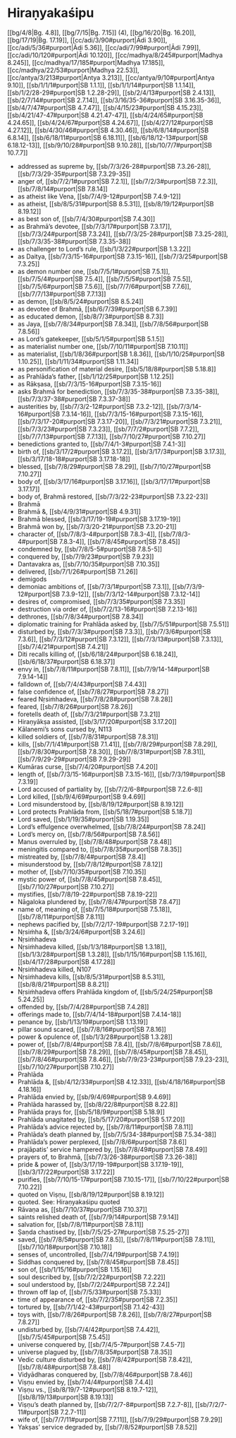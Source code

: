 # Hiraṇyakaśipu

[[bg/4/8|Bg. 4.8]], [[bg/7/15|Bg. 7.15]] (4), [[bg/16/20|Bg. 16.20]], [[bg/17/19|Bg. 17.19]], [[cc/adi/3/90#purport|Ādi 3.90]], [[cc/adi/5/36#purport|Ādi 5.36]], [[cc/adi/7/99#purport|Ādi 7.99]], [[cc/adi/10/120#purport|Ādi 10.120]], [[cc/madhya/8/245#purport|Madhya 8.245]], [[cc/madhya/17/185#purport|Madhya 17.185]], [[cc/madhya/22/53#purport|Madhya 22.53]], [[cc/antya/3/213#purport|Antya 3.213]], [[cc/antya/9/10#purport|Antya 9.10]], [[sb/1/1/1#purport|SB 1.1.1]], [[sb/1/1/14#purport|SB 1.1.14]], [[sb/1/2/28-29#purport|SB 1.2.28-29]], [[sb/2/4/13#purport|SB 2.4.13]], [[sb/2/7/14#purport|SB 2.7.14]], [[sb/3/16/35-36#purport|SB 3.16.35-36]], [[sb/4/7/47#purport|SB 4.7.47]], [[sb/4/15/23#purport|SB 4.15.23]], [[sb/4/21/47-47#purport|SB 4.21.47-47]], [[sb/4/24/65#purport|SB 4.24.65]], [[sb/4/24/67#purport|SB 4.24.67]], [[sb/4/27/12#purport|SB 4.27.12]], [[sb/4/30/46#purport|SB 4.30.46]], [[sb/6/8/14#purport|SB 6.8.14]], [[sb/6/18/11#purport|SB 6.18.11]], [[sb/6/18/12-13#purport|SB 6.18.12-13]], [[sb/9/10/28#purport|SB 9.10.28]], [[sb/10/7/7#purport|SB 10.7.7]]

* addressed as supreme by, [[sb/7/3/26-28#purport|SB 7.3.26-28]], [[sb/7/3/29-35#purport|SB 7.3.29-35]]
* anger of, [[sb/7/2/1#purport|SB 7.2.1]], [[sb/7/2/3#purport|SB 7.2.3]], [[sb/7/8/14#purport|SB 7.8.14]]
* as atheist like Vena, [[sb/7/4/9-12#purport|SB 7.4.9-12]]
* as atheist, [[sb/8/5/31#purport|SB 8.5.31]], [[sb/8/19/12#purport|SB 8.19.12]]
* as best son of, [[sb/7/4/30#purport|SB 7.4.30]]
* as Brahmā’s devotee, [[sb/7/3/17#purport|SB 7.3.17]], [[sb/7/3/24#purport|SB 7.3.24]], [[sb/7/3/25-28#purport|SB 7.3.25-28]], [[sb/7/3/35-38#purport|SB 7.3.35-38]]
* as challenger to Lord’s rule, [[sb/1/3/22#purport|SB 1.3.22]]
* as Daitya, [[sb/7/3/15-16#purport|SB 7.3.15-16]], [[sb/7/3/25#purport|SB 7.3.25]]
* as demon number one, [[sb/7/5/1#purport|SB 7.5.1]], [[sb/7/5/4#purport|SB 7.5.4]], [[sb/7/5/5#purport|SB 7.5.5]], [[sb/7/5/6#purport|SB 7.5.6]], [[sb/7/7/6#purport|SB 7.7.6]], [[sb/7/7/13#purport|SB 7.7.13]]
* as demon, [[sb/8/5/24#purport|SB 8.5.24]]
* as devotee of Brahmā, [[sb/6/7/39#purport|SB 6.7.39]]
* as educated demon, [[sb/8/7/3#purport|SB 8.7.3]]
* as Jaya, [[sb/7/8/34#purport|SB 7.8.34]], [[sb/7/8/56#purport|SB 7.8.56]]
* as Lord’s gatekeeper, [[sb/5/1/5#purport|SB 5.1.5]]
* as materialist number one, [[sb/7/10/11#purport|SB 7.10.11]]
* as materialist, [[sb/1/8/36#purport|SB 1.8.36]], [[sb/1/10/25#purport|SB 1.10.25]], [[sb/1/11/34#purport|SB 1.11.34]]
* as personification of material desire, [[sb/5/18/8#purport|SB 5.18.8]]
* as Prahlāda’s father, [[sb/1/12/25#purport|SB 1.12.25]]
* as Rākṣasa, [[sb/7/3/15-16#purport|SB 7.3.15-16]]
* asks Brahmā for benediction, [[sb/7/3/35-38#purport|SB 7.3.35-38]], [[sb/7/3/37-38#purport|SB 7.3.37-38]]
* austerities by, [[sb/7/3/2-12#purport|SB 7.3.2-12]], [[sb/7/3/14-16#purport|SB 7.3.14-16]], [[sb/7/3/15-16#purport|SB 7.3.15-16]], [[sb/7/3/17-20#purport|SB 7.3.17-20]], [[sb/7/3/21#purport|SB 7.3.21]], [[sb/7/3/23#purport|SB 7.3.23]], [[sb/7/7/2#purport|SB 7.7.2]], [[sb/7/7/13#purport|SB 7.7.13]], [[sb/7/10/27#purport|SB 7.10.27]]
* benedictions granted to, [[sb/7/4/1-3#purport|SB 7.4.1-3]]
* birth of, [[sb/3/17/2#purport|SB 3.17.2]], [[sb/3/17/3#purport|SB 3.17.3]], [[sb/3/17/18-18#purport|SB 3.17.18-18]]
* blessed, [[sb/7/8/29#purport|SB 7.8.29]], [[sb/7/10/27#purport|SB 7.10.27]]
* body of, [[sb/3/17/16#purport|SB 3.17.16]], [[sb/3/17/17#purport|SB 3.17.17]]
* body of, Brahmā restored, [[sb/7/3/22-23#purport|SB 7.3.22-23]]
* Brahmā
* Brahmā &, [[sb/4/9/31#purport|SB 4.9.31]]
* Brahmā blessed, [[sb/3/17/19-19#purport|SB 3.17.19-19]]
* Brahmā won by, [[sb/7/3/20-21#purport|SB 7.3.20-21]]
* character of, [[sb/7/8/3-4#purport|SB 7.8.3-4]], [[sb/7/8/3-4#purport|SB 7.8.3-4]], [[sb/7/8/45#purport|SB 7.8.45]]
* condemned by, [[sb/7/8/5-5#purport|SB 7.8.5-5]]
* conquered by, [[sb/7/9/23#purport|SB 7.9.23]]
* Dantavakra as, [[sb/7/10/35#purport|SB 7.10.35]]
* delivered, [[sb/7/1/26#purport|SB 7.1.26]]
* demigods
* demoniac ambitions of, [[sb/7/3/1#purport|SB 7.3.1]], [[sb/7/3/9-12#purport|SB 7.3.9-12]], [[sb/7/3/12-14#purport|SB 7.3.12-14]]
* desires of, compromised, [[sb/7/3/35#purport|SB 7.3.35]]
* destruction via order of, [[sb/7/2/13-16#purport|SB 7.2.13-16]]
* dethrones, [[sb/7/8/34#purport|SB 7.8.34]]
* diplomatic training for Prahlāda asked by, [[sb/7/5/51#purport|SB 7.5.51]]
* disturbed by, [[sb/7/3/3#purport|SB 7.3.3]], [[sb/7/3/6#purport|SB 7.3.6]], [[sb/7/3/12#purport|SB 7.3.12]], [[sb/7/3/13#purport|SB 7.3.13]], [[sb/7/4/21#purport|SB 7.4.21]]
* Diti recalls killing of, [[sb/6/18/24#purport|SB 6.18.24]], [[sb/6/18/37#purport|SB 6.18.37]]
* envy in, [[sb/7/8/11#purport|SB 7.8.11]], [[sb/7/9/14-14#purport|SB 7.9.14-14]]
* falldown of, [[sb/7/4/43#purport|SB 7.4.43]]
* false confidence of, [[sb/7/8/27#purport|SB 7.8.27]]
* feared Nṛsiṁhadeva, [[sb/7/8/28#purport|SB 7.8.28]]
* feared, [[sb/7/8/26#purport|SB 7.8.26]]
* foretells death of, [[sb/7/3/21#purport|SB 7.3.21]]
* Hiraṇyākṣa assisted, [[sb/3/17/20#purport|SB 3.17.20]]
* Kālanemi’s sons cursed by, N113
* killed soldiers of, [[sb/7/8/31#purport|SB 7.8.31]]
* kills, [[sb/7/1/41#purport|SB 7.1.41]], [[sb/7/8/29#purport|SB 7.8.29]], [[sb/7/8/30#purport|SB 7.8.30]], [[sb/7/8/31#purport|SB 7.8.31]], [[sb/7/9/29-29#purport|SB 7.9.29-29]]
* Kumāras curse, [[sb/7/4/20#purport|SB 7.4.20]]
* length of, [[sb/7/3/15-16#purport|SB 7.3.15-16]], [[sb/7/3/19#purport|SB 7.3.19]]
* Lord accused of partiality by, [[sb/7/2/6-8#purport|SB 7.2.6-8]]
* Lord killed, [[sb/9/4/69#purport|SB 9.4.69]]
* Lord misunderstood by, [[sb/8/19/12#purport|SB 8.19.12]]
* Lord protects Prahlāda from, [[sb/5/18/7#purport|SB 5.18.7]]
* Lord saved, [[sb/1/19/35#purport|SB 1.19.35]]
* Lord’s effulgence overwhelmed, [[sb/7/8/24#purport|SB 7.8.24]]
* Lord’s mercy on, [[sb/7/8/56#purport|SB 7.8.56]]
* Manus overruled by, [[sb/7/8/48#purport|SB 7.8.48]]
* meningitis compared to, [[sb/7/8/35#purport|SB 7.8.35]]
* mistreated by, [[sb/7/8/4#purport|SB 7.8.4]]
* misunderstood by, [[sb/7/8/12#purport|SB 7.8.12]]
* mother of, [[sb/7/10/35#purport|SB 7.10.35]]
* mystic power of, [[sb/7/8/45#purport|SB 7.8.45]], [[sb/7/10/27#purport|SB 7.10.27]]
* mystifies, [[sb/7/8/19-22#purport|SB 7.8.19-22]]
* Nāgaloka plundered by, [[sb/7/8/47#purport|SB 7.8.47]]
* name of, meaning of, [[sb/7/5/18#purport|SB 7.5.18]], [[sb/7/8/11#purport|SB 7.8.11]]
* nephews pacified by, [[sb/7/2/17-19#purport|SB 7.2.17-19]]
* Nṛsiṁha &, [[sb/3/24/6#purport|SB 3.24.6]]
* Nṛsiṁhadeva
* Nṛsiṁhadeva killed, [[sb/1/3/18#purport|SB 1.3.18]], [[sb/1/3/28#purport|SB 1.3.28]], [[sb/1/15/16#purport|SB 1.15.16]], [[sb/4/17/28#purport|SB 4.17.28]]
* Nṛsiṁhadeva killed, N107
* Nṛsiṁhadeva kills, [[sb/8/5/31#purport|SB 8.5.31]], [[sb/8/8/21#purport|SB 8.8.21]]
* Nṛsiṁhadeva offers Prahlāda kingdom of, [[sb/5/24/25#purport|SB 5.24.25]]
* offended by, [[sb/7/4/28#purport|SB 7.4.28]]
* offerings made to, [[sb/7/4/14-18#purport|SB 7.4.14-18]]
* penance by, [[sb/1/13/19#purport|SB 1.13.19]]
* pillar sound scared, [[sb/7/8/16#purport|SB 7.8.16]]
* power & opulence of, [[sb/1/3/28#purport|SB 1.3.28]]
* power of, [[sb/7/8/4#purport|SB 7.8.4]], [[sb/7/8/6#purport|SB 7.8.6]], [[sb/7/8/29#purport|SB 7.8.29]], [[sb/7/8/45#purport|SB 7.8.45]], [[sb/7/8/46#purport|SB 7.8.46]], [[sb/7/9/23-23#purport|SB 7.9.23-23]], [[sb/7/10/27#purport|SB 7.10.27]]
* Prahlāda
* Prahlāda &, [[sb/4/12/33#purport|SB 4.12.33]], [[sb/4/18/16#purport|SB 4.18.16]]
* Prahlāda envied by, [[sb/9/4/69#purport|SB 9.4.69]]
* Prahlāda harassed by, [[sb/8/22/8#purport|SB 8.22.8]]
* Prahlāda prays for, [[sb/5/18/9#purport|SB 5.18.9]]
* Prahlāda unagitated by, [[sb/5/17/20#purport|SB 5.17.20]]
* Prahlāda’s advice rejected by, [[sb/7/8/11#purport|SB 7.8.11]]
* Prahlāda’s death planned by, [[sb/7/5/34-38#purport|SB 7.5.34-38]]
* Prahlāda’s power perplexed, [[sb/7/8/6#purport|SB 7.8.6]]
* prajāpatis’ service hampered by, [[sb/7/8/49#purport|SB 7.8.49]]
* prayers of, to Brahmā, [[sb/7/3/26-38#purport|SB 7.3.26-38]]
* pride & power of, [[sb/3/17/19-19#purport|SB 3.17.19-19]], [[sb/3/17/22#purport|SB 3.17.22]]
* purifies, [[sb/7/10/15-17#purport|SB 7.10.15-17]], [[sb/7/10/22#purport|SB 7.10.22]]
* quoted on Viṣṇu, [[sb/8/19/12#purport|SB 8.19.12]]
* quoted. See: Hiraṇyakaśipu quoted
* Rāvaṇa as, [[sb/7/10/37#purport|SB 7.10.37]]
* saints relished death of, [[sb/7/9/14#purport|SB 7.9.14]]
* salvation for, [[sb/7/8/11#purport|SB 7.8.11]]
* Ṣaṇda chastised by, [[sb/7/5/25-27#purport|SB 7.5.25-27]]
* saved, [[sb/7/8/5#purport|SB 7.8.5]], [[sb/7/8/11#purport|SB 7.8.11]], [[sb/7/10/18#purport|SB 7.10.18]]
* senses of, uncontrolled, [[sb/7/4/19#purport|SB 7.4.19]]
* Siddhas conquered by, [[sb/7/8/45#purport|SB 7.8.45]]
* son of, [[sb/1/15/16#purport|SB 1.15.16]]
* soul described by, [[sb/7/2/22#purport|SB 7.2.22]]
* soul understood by, [[sb/7/2/24#purport|SB 7.2.24]]
* thrown off lap of, [[sb/7/5/33#purport|SB 7.5.33]]
* time of appearance of, [[sb/7/2/35#purport|SB 7.2.35]]
* tortured by, [[sb/7/1/42-43#purport|SB 7.1.42-43]]
* toys with, [[sb/7/8/26#purport|SB 7.8.26]], [[sb/7/8/27#purport|SB 7.8.27]]
* undisturbed by, [[sb/7/4/42#purport|SB 7.4.42]], [[sb/7/5/45#purport|SB 7.5.45]]
* universe conquered by, [[sb/7/4/5-7#purport|SB 7.4.5-7]]
* universe plagued by, [[sb/7/8/35#purport|SB 7.8.35]]
* Vedic culture disturbed by, [[sb/7/8/42#purport|SB 7.8.42]], [[sb/7/8/48#purport|SB 7.8.48]]
* Vidyādharas conquered by, [[sb/7/8/46#purport|SB 7.8.46]]
* Viṣṇu envied by, [[sb/7/4/4#purport|SB 7.4.4]]
* Viṣṇu vs., [[sb/8/19/7-12#purport|SB 8.19.7-12]], [[sb/8/19/13#purport|SB 8.19.13]]
* Viṣṇu’s death planned by, [[sb/7/2/7-8#purport|SB 7.2.7-8]], [[sb/7/2/7-11#purport|SB 7.2.7-11]]
* wife of, [[sb/7/7/11#purport|SB 7.7.11]], [[sb/7/9/29#purport|SB 7.9.29]]
* Yakṣas’ service degraded by, [[sb/7/8/52#purport|SB 7.8.52]]
